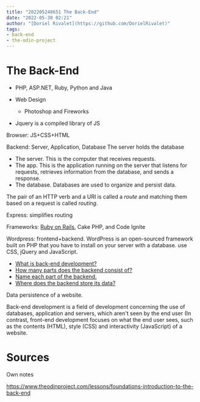 ```yaml
---
title: "202205240651 The Back-End"
date: "2022-05-30 02:21"
author: "[Doriel Rivalet](https://github.com/DorielRivalet)"
tags:
- back-end
- the-odin-project
---
```



# The Back-End

- PHP, ASP.NET, Ruby, Python and Java

- Web Design
	- Photoshop and Fireworks

- Jquery is a compiled library of JS

Browser: JS+CSS+HTML

Backend: Server, Application, Database
The server holds the database
-   The server. This is the computer that receives requests.
-   The app. This is the application running on the server that listens for requests, retrieves information from the database, and sends a response.
-   The database. Databases are used to organize and persist data.

The pair of an HTTP verb and a URI is called a _route_ and matching them based on a request is called _routing_.

Express: simplifies routing

Frameworks: [Ruby on Rails](http://teamtreehouse.com/library/build-a-simple-ruby-on-rails-application#getting-started-with-rails "Learn to Code Ruby on Rails"), Cake PHP, and Code Ignite

Wordpress: frontend+backend. WordPress is an open-sourced framework built on PHP that you have to install on your server with a database. use CSS, jQuery and JavaScript.

-   [What is back-end development?](https://techterms.com/definition/backend)
-   [How many parts does the backend consist of?](https://www.codecademy.com/articles/back-end-architecture/)
-   [Name each part of the backend.](https://www.codecademy.com/articles/back-end-architecture)
-   [Where does the backend store its data?](https://www.codecademy.com/articles/back-end-architecture)

Data persistence of a website.

Back-end development is a field of development concerning the use of databases, application and servers, which aren't seen by the end user (In contrast, front-end development focuses on what the end user sees, such as the contents (HTML), style (CSS) and interactivity (JavaScript) of a website. 

# Sources
Own notes

https://www.theodinproject.com/lessons/foundations-introduction-to-the-back-end